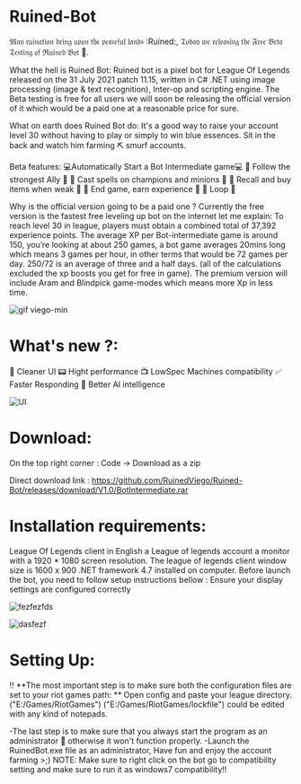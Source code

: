 # Ruined-Bot
𝔐𝔞𝔶 𝔯𝔲𝔦𝔫𝔞𝔱𝔦𝔬𝔫 𝔟𝔯𝔦𝔫𝔤 𝔲𝔭𝔬𝔫 𝔱𝔥𝔢 𝔭𝔢𝔞𝔠𝔢𝔣𝔲𝔩 𝔩𝔞𝔫𝔡𝔰 :Ruined:, 𝔗𝔬𝔡𝔞𝔶 𝔴𝔢 𝔯𝔢𝔩𝔢𝔞𝔰𝔦𝔫𝔤 𝔱𝔥𝔢 𝔉𝔯𝔢𝔢 𝔅𝔢𝔱𝔞 𝔗𝔢𝔰𝔱𝔦𝔫𝔤 𝔬𝔣 ℜ𝔲𝔦𝔫𝔢𝔡 𝔅𝔬𝔱 :robot:.

What the hell is Ruined Bot:
Ruined bot is a pixel bot for League Of Legends released on the 31 July 2021 patch 11.15, written in C# .NET using image processing (image & text recognition), Inter-op and scripting engine.
The Beta testing is free for all users we will soon be releasing the official version of it which would be a paid one at a reasonable price for sure.

What on earth does Ruined Bot do:
It's a good way to raise your account level 30 without having to play or simply to win blue essences. Sit in the back and watch him farming :pick: smurf accounts.

Beta features:
:computer:Automatically Start a Bot Intermediate game:computer:
            :dolls: Follow the strongest Ally :dolls:
  :star2: Cast spells on champions and minions :star2:
      :diamond_shape_with_a_dot_inside: Recall and buy items when weak :diamond_shape_with_a_dot_inside:
           :test_tube: End game, earn experience :test_tube:
                            :repeat: Loop  :repeat:

Why is the official version going to be a paid one ?
Currently the free version is the fastest free leveling up bot on the internet let me explain:
To reach level 30 in league, players must obtain a combined total of 37,392 experience points.
The average XP per Bot-intermediate game is around 150, you’re looking at about 250 games, a bot game averages 20mins long which means
3 games per hour, in other terms that would be 72 games per day. 250/72 is an average of three and a half days. (all of the calculations excluded the xp boosts you get for free in game). The premium version will include Aram and Blindpick game-modes which means more Xp in less time.

![gif viego-min](https://user-images.githubusercontent.com/81854150/127856879-9ce1e475-6cfc-46be-955b-72022380f99b.gif)

# What's new ?:

🌟 Cleaner UI
📟 Hight performance
📺 LowSpec Machines compatibility 
✅ Faster Responding
🤖 Better AI intelligence

![UI](https://user-images.githubusercontent.com/81854150/128017158-c4ef4b98-df52-45e7-b0be-574f7bc196e8.PNG)

# Download:

On the top right corner : 
Code -> Download as a zip


Direct download link :
https://github.com/RuinedViego/Ruined-Bot/releases/download/V1.0/BotIntermediate.rar

# Installation requirements:

League Of Legends client in English
a League of legends account
a monitor with a 1920 * 1080 screen resolution.
The league of legends client window size is 1600 x 900
.NET framework 4.7 installed on computer.
Before launch the bot, you need to follow setup instructions bellow :
Ensure your display settings are configured correctly

![fezfezfds](https://user-images.githubusercontent.com/81854150/127856685-364e1255-4402-4253-b8a5-cc6016113397.jpg)

![dasfezf](https://user-images.githubusercontent.com/81854150/127856692-a80cfd35-5c19-472f-87e8-b787ff9d56a7.jpg)

# Setting Up:

‼️ **The most important step is to make sure both the configuration files are set to your riot games path: **
Open config and paste your league directory.
("E:/Games/RiotGames")
("E:/Games/RiotGames/lockfile") could be edited with any kind of notepads.

-The last step is to make sure that you always start the program as an administrator 👔 otherwise it won't function properly.
-Launch the RuinedBot.exe file as an administrator, Have fun and enjoy the account farming >;)
NOTE: Make sure to right click on the bot go to compatibility setting and make sure to run it as windows7 compatibility!!

